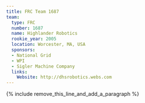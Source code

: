 ```yaml
---
title: FRC Team 1687
team:
  type: FRC
  number: 1687
  name: Highlander Robotics
  rookie_year: 2005
  location: Worcester, MA, USA
  sponsors:
  - National Grid
  - WPI
  - Sigler Machine Company
  links:
    Website: http://dhsrobotics.webs.com
---
```


{% include remove_this_line_and_add_a_paragraph %}